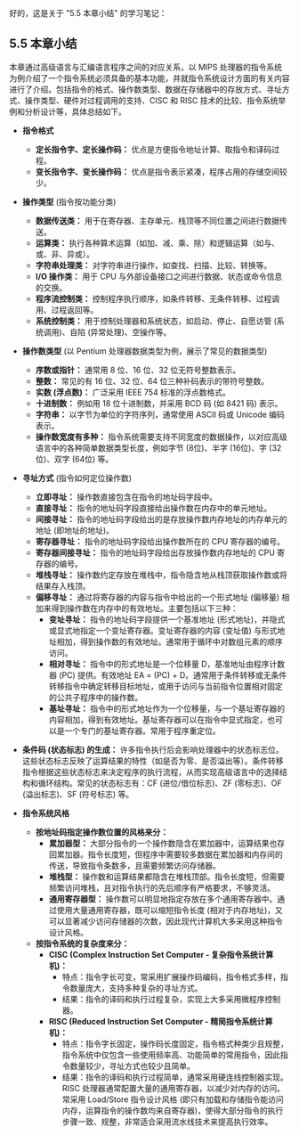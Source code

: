 好的，这是关于 "5.5 本章小结" 的学习笔记：

## 5.5 本章小结

本章通过高级语言与汇编语言程序之间的对应关系，以 MIPS 处理器的指令系统为例介绍了一个指令系统必须具备的基本功能，并就指令系统设计方面的有关内容进行了介绍。包括指令的格式、操作数类型、数据在存储器中的存放方式、寻址方式、操作类型、硬件对过程调用的支持、CISC 和 RISC 技术的比较、指令系统举例和分析设计等，具体总结如下。

*   **指令格式**
    *   **定长指令字、定长操作码：** 优点是方便指令地址计算、取指令和译码过程。
    *   **变长指令字、变长操作码：** 优点是指令表示紧凑，程序占用的存储空间较少。

*   **操作类型** (指令按功能分类)
    *   **数据传送类：** 用于在寄存器、主存单元、栈顶等不同位置之间进行数据传送。
    *   **运算类：** 执行各种算术运算（如加、减、乘、除）和逻辑运算（如与、或、非、异或）。
    *   **字符串处理类：** 对字符串进行操作，如查找、扫描、比较、转换等。
    *   **I/O 操作类：** 用于 CPU 与外部设备接口之间进行数据、状态或命令信息的交换。
    *   **程序流控制类：** 控制程序执行顺序，如条件转移、无条件转移、过程调用、过程返回等。
    *   **系统控制类：** 用于控制处理器和系统状态，如启动、停止、自愿访管 (系统调用)、自陷 (异常处理)、空操作等。

*   **操作数类型** (以 Pentium 处理器数据类型为例，展示了常见的数据类型)
    *   **序数或指针：** 通常用 8 位、16 位、32 位无符号整数表示。
    *   **整数：** 常见的有 16 位、32 位、64 位三种补码表示的带符号整数。
    *   **实数 (浮点数)：** 广泛采用 IEEE 754 标准的浮点数格式。
    *   **十进制数：** 例如用 18 位十进制数，并采用 BCD 码 (如 8421 码) 表示。
    *   **字符串：** 以字节为单位的字符序列，通常使用 ASCII 码或 Unicode 编码表示。
    *   **操作数宽度有多种：** 指令系统需要支持不同宽度的数据操作，以对应高级语言中的各种简单数据类型长度，例如字节 (8位)、半字 (16位)、字 (32位)、双字 (64位) 等。

*   **寻址方式** (指令如何定位操作数)
    *   **立即寻址：** 操作数直接包含在指令的地址码字段中。
    *   **直接寻址：** 指令的地址码字段直接给出操作数在内存中的单元地址。
    *   **间接寻址：** 指令的地址码字段给出的是存放操作数内存地址的内存单元的地址 (即地址的地址)。
    *   **寄存器寻址：** 指令的地址码字段给出操作数所在的 CPU 寄存器的编号。
    *   **寄存器间接寻址：** 指令的地址码字段给出存放操作数内存地址的 CPU 寄存器的编号。
    *   **堆栈寻址：** 操作数约定存放在堆栈中，指令隐含地从栈顶获取操作数或将结果存入栈顶。
    *   **偏移寻址：** 通过将寄存器的内容与指令中给出的一个形式地址 (偏移量) 相加来得到操作数在内存中的有效地址。主要包括以下三种：
        *   **变址寻址：** 指令的地址码字段提供一个基准地址 (形式地址)，并隐式或显式地指定一个变址寄存器。变址寄存器的内容 (变址值) 与形式地址相加，得到操作数的有效地址。通常用于循环中对数组元素的顺序访问。
        *   **相对寻址：** 指令中的形式地址是一个位移量 D，基准地址由程序计数器 (PC) 提供。有效地址 EA = (PC) + D。通常用于条件转移或无条件转移指令中确定转移目标地址，或用于访问与当前指令位置相对固定的公共子程序中的操作数。
        *   **基址寻址：** 指令中的形式地址作为一个位移量，与一个基址寄存器的内容相加，得到有效地址。基址寄存器可以在指令中显式指定，也可以是一个专门的基址寄存器。常用于程序重定位。

*   **条件码 (状态标志) 的生成：** 许多指令执行后会影响处理器中的状态标志位。这些状态标志反映了运算结果的特性（如是否为零、是否溢出等）。条件转移指令根据这些状态标志来决定程序的执行流程，从而实现高级语言中的选择结构和循环结构。常见的状态标志有：CF (进位/借位标志)、ZF (零标志)、OF (溢出标志)、SF (符号标志) 等。

*   **指令系统风格**
    *   **按地址码指定操作数位置的风格来分：**
        *   **累加器型：** 大部分指令的一个操作数隐含在累加器中，运算结果也存回累加器。指令长度短，但程序中需要较多数据在累加器和内存间的传送，导致指令条数多，且需要频繁访问存储器。
        *   **堆栈型：** 操作数和运算结果都隐含在堆栈顶部。指令长度短，但需要频繁访问堆栈，且对指令执行的先后顺序有严格要求，不够灵活。
        *   **通用寄存器型：** 操作数可以明显地指定存放在多个通用寄存器中。通过使用大量通用寄存器，既可以缩短指令长度 (相对于内存地址)，又可以显著减少访问存储器的次数，因此现代计算机大多采用这种指令设计风格。
    *   **按指令系统的复杂度来分：**
        *   **CISC (Complex Instruction Set Computer - 复杂指令系统计算机)：**
            *   特点：指令字长可变，常采用扩展操作码编码，指令格式多样，指令数量庞大，支持多种复杂的寻址方式。
            *   结果：指令的译码和执行过程复杂，实现上大多采用微程序控制器。
        *   **RISC (Reduced Instruction Set Computer - 精简指令系统计算机)：**
            *   特点：指令字长固定，操作码长度固定，指令格式种类少且规整，指令系统中仅包含一些使用频率高、功能简单的常用指令，因此指令数量较少，寻址方式也较少且简单。
            *   结果：指令的译码和执行过程简单，通常采用硬连线控制器实现。RISC 处理器通常配置大量的通用寄存器，以减少对内存的访问。常采用 Load/Store 指令设计风格 (即只有加载和存储指令能访问内存，运算指令的操作数均来自寄存器)，使得大部分指令的执行步骤一致、规整，非常适合采用流水线技术来提高执行效率。